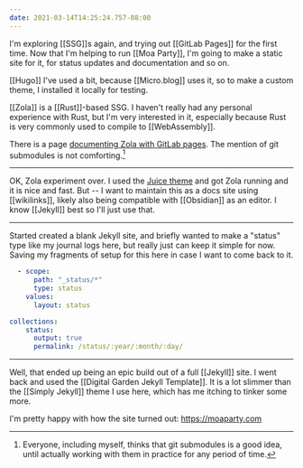 ```yaml
---
date: 2021-03-14T14:25:24.757-08:00
---
```

I'm exploring [[SSG]]s again, and trying out [[GitLab Pages]] for the first time. Now that I'm helping to run [[Moa Party]], I'm going to make a static site for it, for status updates and documentation and so on.

[[Hugo]] I've used a bit, because [[Micro.blog]] uses it, so to make a custom theme, I installed it locally for testing.

[[Zola]] is a [[Rust]]-based SSG. I haven't really had any personal experience with Rust, but I'm very interested in it, especially because Rust is very commonly used to compile to [[WebAssembly]].

There is a page [documenting Zola with GitLab pages](https://www.getzola.org/documentation/deployment/gitlab-pages/). The mention of git submodules is not comforting.[^gitsub]

[^gitsub]: Everyone, including myself, thinks that git submodules is a good idea, until actually working with them in practice for any period of time. 

---

OK, Zola experiment over. I used the [Juice theme](https://juice.huhu.io) and got Zola running and it is nice and fast. But -- I want to maintain this as a docs site using [[wikilinks]], likely also being compatible with [[Obsidian]] as an editor. I know [[Jekyll]] best so I'll just use that. 

---

Started created a blank Jekyll site, and briefly wanted to make a "status" type like my journal logs here, but really just can keep it simple for now. Saving my fragments of setup for this here in case I want to come back to it.

```yaml
  - scope:
      path: "_status/*"
      type: status
    values:
      layout: status

collections:
    status:
      output: true
      permalink: /status/:year/:month/:day/
```

---

Well, that ended up being an epic build out of a full [[Jekyll]] site. I went back and used the [[Digital Garden Jekyll Template]]. It is a lot slimmer than the [[Simply Jekyll]] theme I use here, which has me itching to tinker some more.

I'm pretty happy with how the site turned out: <https://moaparty.com>